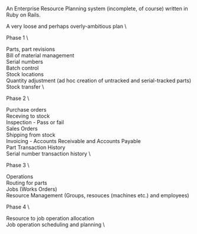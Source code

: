 An Enterprise Resource Planning system (incomplete, of course) written in Ruby on Rails.

A very loose and perhaps overly-ambitious plan \

Phase 1 \

Parts, part revisions \
Bill of material management \
Serial numbers \
Batch control \
Stock locations \
Quantity adjustment (ad hoc creation of untracked and serial-tracked parts)
Stock transfer \

Phase 2 \

Purchase orders \
Receving to stock \
Inspection - Pass or fail \
Sales Orders \
Shipping from stock \
Invoicing - Accounts Receivable and Accounts Payable \
Part Transaction History \
Serial number transaction history \

Phase 3 \

Operations \
Routing for parts \
Jobs (Works Orders) \
Resource Management (Groups, resouces (machines etc.) and employees)

Phase 4 \

Resource to job operation allocation \
Job operation scheduling and planning \


